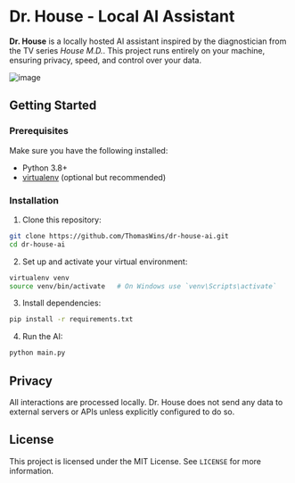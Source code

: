 # Dr. House - Local AI Assistant

**Dr. House** is a locally hosted AI assistant inspired by the diagnostician from the TV series *House M.D.*. This project runs entirely on your machine, ensuring privacy, speed, and control over your data.

![image](https://github.com/user-attachments/assets/c722b5f4-3925-4b39-b819-9e3592ce33e1)


## Getting Started

### Prerequisites

Make sure you have the following installed:

* Python 3.8+
* [virtualenv](https://pypi.org/project/virtualenv/) (optional but recommended)

### Installation

1. Clone this repository:

```bash
git clone https://github.com/ThomasWins/dr-house-ai.git
cd dr-house-ai
```

2. Set up and activate your virtual environment:

```bash
virtualenv venv
source venv/bin/activate   # On Windows use `venv\Scripts\activate`
```

3. Install dependencies:

```bash
pip install -r requirements.txt
```

4. Run the AI:

```bash
python main.py
```

## Privacy

All interactions are processed locally. Dr. House does not send any data to external servers or APIs unless explicitly configured to do so.

## License

This project is licensed under the MIT License. See `LICENSE` for more information.
